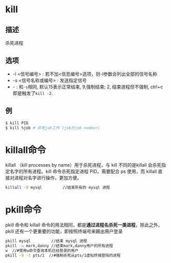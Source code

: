 # kill

## 描述

杀死进程

## 选项

- -l <信号编号> : 若不加<信息编号>选项，则-l参数会列出全部的信号名称
- -s <信号名称或编号> : 发送指定信号
- -<sigal> : 和`-s`相同, 默认15表示正常结束, 9,强制结束; 2, 结束进程但不强制, ctrl+c即是触发了`kill -2`.

## 例

```sh
$ kill PID
$ kill %job # 杀死job工作 (job为job number)
```

# killall命令
killall （kill processes by name）用于杀死进程，与 kill 不同的是killall 会杀死指定名字的所有进程。kill 命令杀死指定进程 PID，需要配合 ps 使用，而 killall 直接对进程对名字进行操作，更加方便。

```bash
killall -9 mysql         //结束所有的 mysql 进程
```

# pkill命令
pkill 命令和 killall 命令的用法相同，都是**通过进程名杀死一类进程**，除此之外，pkill 还有一个更重要的功能，即按照终端号来踢出用户登录

```bash
pkill mysql         //结束 mysql 进程
pkill -u mark,danny //结束mark,danny用户的所有进程
w  //#使用w命令查询本机已经登录的用户
pkill -9 -t pts/1  //#强制杀死从pts/1虚拟终端登陆的进程
```